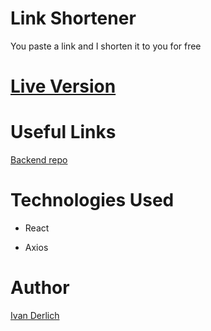# Link Shortener

You paste a link and I shorten it to you for free

# [Live Version](https://shorten.ivanderlich.com)

# Useful Links

[Backend repo](https://github.com/IvanDerlich/linkshortener)

# Technologies Used

- React

- Axios

# Author

[Ivan Derlich](ivanderlich.com)
